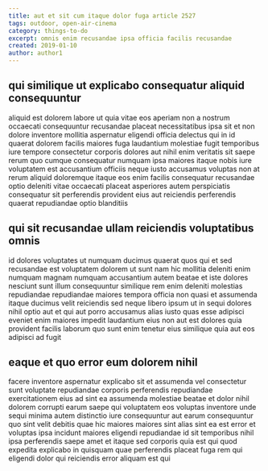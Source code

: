 ```yaml
---
title: aut et sit cum itaque dolor fuga article 2527
tags: outdoor, open-air-cinema
category: things-to-do
excerpt: omnis enim recusandae ipsa officia facilis recusandae
created: 2019-01-10
author: author1
---
```


## qui similique ut explicabo consequatur aliquid consequuntur

aliquid est dolorem labore ut quia vitae eos aperiam non a nostrum occaecati consequuntur recusandae placeat necessitatibus ipsa sit et non dolore inventore mollitia aspernatur eligendi officia delectus qui in id quaerat dolorem facilis maiores fuga laudantium molestiae fugit temporibus iure tempore consectetur corporis dolores aut nihil enim veritatis sit saepe rerum quo cumque consequatur numquam ipsa maiores itaque nobis iure voluptatem est accusantium officiis neque iusto accusamus voluptas non at rerum aliquid doloremque itaque eos enim facilis consequatur recusandae optio deleniti vitae occaecati placeat asperiores autem perspiciatis consequatur sit perferendis provident eius aut reiciendis perferendis quaerat repudiandae optio blanditiis

## qui sit recusandae ullam reiciendis voluptatibus omnis

id dolores voluptates ut numquam ducimus quaerat quos qui et sed recusandae est voluptatem dolorem ut sunt nam hic mollitia deleniti enim numquam magnam numquam accusantium autem beatae et iste dolores nesciunt sunt illum consequuntur similique rem enim deleniti molestias repudiandae repudiandae maiores tempora officia non quasi et assumenda itaque ducimus velit reiciendis sed neque libero ipsum ut in sequi dolores nihil optio aut et qui aut porro accusamus alias iusto quas esse adipisci eveniet enim maiores impedit laudantium eius non aut est dolores quia provident facilis laborum quo sunt enim tenetur eius similique quia aut eos adipisci ad fugit

## eaque et quo error eum dolorem nihil

facere inventore aspernatur explicabo sit et assumenda vel consectetur sunt voluptate repudiandae corporis perferendis repudiandae exercitationem eius ad sint ea assumenda molestiae beatae et dolor nihil dolorem corrupti earum saepe qui voluptatem eos voluptas inventore unde sequi minima autem distinctio iure consequuntur aut earum consequuntur quo sint velit debitis quae hic maiores maiores sint alias sint ea est error et voluptas ipsa incidunt maiores eligendi repudiandae id sit temporibus nihil ipsa perferendis saepe amet et itaque sed corporis quia est qui quod expedita explicabo in quisquam quae perferendis placeat fuga rem qui eligendi dolor qui reiciendis error aliquam est qui
